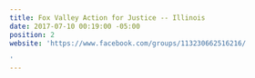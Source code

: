 ```yaml
---
title: Fox Valley Action for Justice -- Illinois
date: 2017-07-10 00:19:00 -05:00
position: 2
website: 'https://www.facebook.com/groups/113230662516216/

'
---
```


